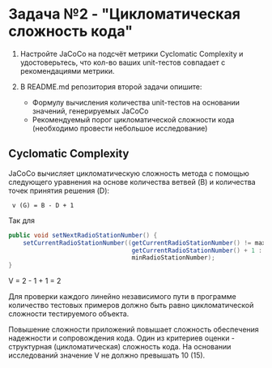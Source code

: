 # **Задача №2 - "Цикломатическая сложность кода"**
1. Настройте JaCoCo на подсчёт метрики Cyclomatic Complexity и удостоверьтесь, что кол-во ваших unit-тестов совпадает с рекомендациями метрики.

2. В README.md репозитория второй задачи опишите:

    * Формулу вычисления количества unit-тестов на основании значений, генерируемых JaCoCo
    * Рекомендуемый порог цикломатической сложности кода (необходимо провести небольшое исследование)

## **Cyclomatic Complexity**
JaCoCo вычисляет цикломатическую сложность метода с помощью следующего уравнения на основе количества ветвей (B) и количества точек принятия решения (D):

     v (G) = B - D + 1

Так для 
``` java
public void setNextRadioStationNumber() {
    setCurrentRadioStationNumber((getCurrentRadioStationNumber() != maxRadioStationNumber) ? 
                                  getCurrentRadioStationNumber() + 1 :
                                  minRadioStationNumber);
}
```
V = 2 - 1 + 1 = 2

Для проверки каждого линейно независимого пути в программе количество тестовых примеров должно быть равно цикломатической сложности тестируемого объекта.

Повышение сложности приложений повышает сложность обеспечения надежности и сопровождения кода. Один из критериев оценки - структурная (цикломатическая) сложность кода. На основании исследований значение V не должно превышать 10 (15). 